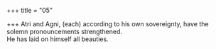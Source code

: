 +++
title = "05"

+++
Atri and Agni, (each) according to his own sovereignty, have the solemn  pronouncements strengthened.  
He has laid on himself all beauties.  